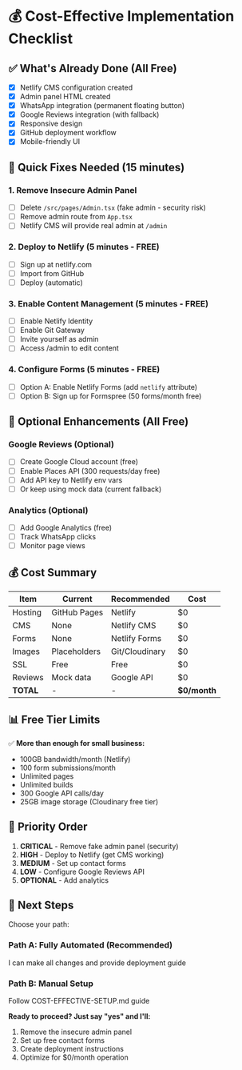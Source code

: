 # 💰 Cost-Effective Implementation Checklist

## ✅ What's Already Done (All Free)

- [x] Netlify CMS configuration created
- [x] Admin panel HTML created
- [x] WhatsApp integration (permanent floating button)
- [x] Google Reviews integration (with fallback)
- [x] Responsive design
- [x] GitHub deployment workflow
- [x] Mobile-friendly UI

## 🔄 Quick Fixes Needed (15 minutes)

### 1. Remove Insecure Admin Panel

- [ ] Delete `/src/pages/Admin.tsx` (fake admin - security risk)
- [ ] Remove admin route from `App.tsx`
- [ ] Netlify CMS will provide real admin at `/admin`

### 2. Deploy to Netlify (5 minutes - FREE)

- [ ] Sign up at netlify.com
- [ ] Import from GitHub
- [ ] Deploy (automatic)

### 3. Enable Content Management (5 minutes - FREE)

- [ ] Enable Netlify Identity
- [ ] Enable Git Gateway
- [ ] Invite yourself as admin
- [ ] Access /admin to edit content

### 4. Configure Forms (5 minutes - FREE)

- [ ] Option A: Enable Netlify Forms (add `netlify` attribute)
- [ ] Option B: Sign up for Formspree (50 forms/month free)

## 🎯 Optional Enhancements (All Free)

### Google Reviews (Optional)

- [ ] Create Google Cloud account (free)
- [ ] Enable Places API (300 requests/day free)
- [ ] Add API key to Netlify env vars
- [ ] Or keep using mock data (current fallback)

### Analytics (Optional)

- [ ] Add Google Analytics (free)
- [ ] Track WhatsApp clicks
- [ ] Monitor page views

## 💰 Cost Summary

| Item | Current | Recommended | Cost |
|------|---------|-------------|------|
| Hosting | GitHub Pages | Netlify | $0 |
| CMS | None | Netlify CMS | $0 |
| Forms | None | Netlify Forms | $0 |
| Images | Placeholders | Git/Cloudinary | $0 |
| SSL | Free | Free | $0 |
| Reviews | Mock data | Google API | $0 |
| **TOTAL** | - | - | **$0/month** |

## 📊 Free Tier Limits

✅ **More than enough for small business:**

- 100GB bandwidth/month (Netlify)
- 100 form submissions/month
- Unlimited pages
- Unlimited builds
- 300 Google API calls/day
- 25GB image storage (Cloudinary free tier)

## 🚀 Priority Order

1. **CRITICAL** - Remove fake admin panel (security)
2. **HIGH** - Deploy to Netlify (get CMS working)
3. **MEDIUM** - Set up contact forms
4. **LOW** - Configure Google Reviews API
5. **OPTIONAL** - Add analytics

## 🎯 Next Steps

Choose your path:

### Path A: Fully Automated (Recommended)

I can make all changes and provide deployment guide

### Path B: Manual Setup  

Follow COST-EFFECTIVE-SETUP.md guide

**Ready to proceed? Just say "yes" and I'll:**

1. Remove the insecure admin panel
2. Set up free contact forms
3. Create deployment instructions
4. Optimize for $0/month operation
